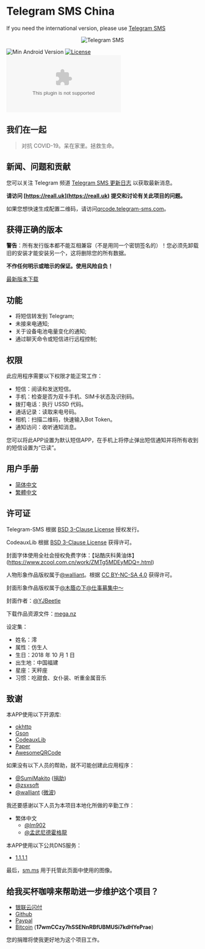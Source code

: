 # Telegram SMS China

If you need the international version, please use [Telegram SMS](https://github.com/telegram-sms/telegram-sms)

<p align="center">
<img src="https://vip1.static.reallct.com/2021/06/17/Dj1O9RMGAmEcsL4.png" alt="Telegram SMS">
</p>

![Min Android Version](https://img.shields.io/badge/Min%20Android%20Version-5.1-orange.svg?style=flat-square)
[![License](https://img.shields.io/badge/License-BSD%203--Clause-blue.svg?style=flat-square)](https://github.com/telegram-sms/telegram-sms/blob/master/LICENSE)
[![GitHub Releases](https://img.shields.io/github/downloads/telegram-sms/telegram-sms-china/latest/app-release.apk?style=flat-square)](https://github.com/telegram-sms/telegram-sms-china/releases/latest)

## 我们在一起

> 对抗 COVID-19。呆在家里。拯救生命。

## 新闻、问题和贡献

您可以关注 Telegram 频道 [Telegram SMS 更新日志](https://t.me/tg_sms_changelog) 以获取最新消息。

**请访问 [https://reall.uk](https://reall.uk) 提交和讨论有关此项目的问题。**

如果您想快速生成配置二维码，请访问[qrcode.telegram-sms.com](https://qrcode.telegram-sms.com)。

## 获得正确的版本

**警告**：所有发行版本都不能互相兼容（不是用同一个密钥签名的）！您必须先卸载旧的安装才能安装另一个，这将删除您的所有数据。

**不作任何明示或暗示的保证。使用风险自负！**

[最新版本下载](https://github.com/telegram-sms/telegram-sms-china/releases/latest)


## 功能

- 将短信转发到 Telegram;
- 未接来电通知;
- 关于设备电池电量变化的通知;
- 通过聊天命令或短信进行远程控制;

## 权限

此应用程序需要以下权限才能正常工作：

- 短信：阅读和发送短信。
- 手机：检查是否为双卡手机、SIM卡状态及识别码。
- 拨打电话：执行 USSD 代码。
- 通话记录：读取来电号码。
- 相机：扫描二维码，快速输入Bot Token。
- 通知访问：收听通知消息。

您可以将此APP设置为默认短信APP，在手机上将停止弹出短信通知并将所有收到的短信设置为“已读”。

## 用户手册

- [简体中文](https://get.telegram-sms.com/wiki/用户手册)
- [繁體中文](https://get.telegram-sms.com/wiki/用戶手冊)

## 许可证

Telegram-SMS 根据 [BSD 3-Clause License](https://get.telegram-sms.com/license) 授权发行。

CodeauxLib 根据 [BSD 3-Clause License](https://github.com/telegram-sms/telegram-sms/blob/master/codeauxlib-license/LICENSE) 获得许可。

封面字体使用全社会授权免费字体：【站酷庆科黄油体】(https://www.zcool.com.cn/work/ZMTg5MDEyMDQ=.html)

人物形象作品版权属于[@walliant](https://www.pixiv.net/member.php?id=5600144)。根据 [CC BY-NC-SA 4.0](https://creativecommons.org/licenses/by-nc-sa/4.0/) 获得许可。

封面形象作品版权属于[@木蔭の下@仕事募集中～](https://www.pixiv.net/users/6212984)

封面作者：[@YJBeetle](https://github.com/yjbeetle)

下载作品资源文件：[mega.nz](https://mega.nz/#F!TmwQSYjD!XN-uVfciajwy3okjIdpCAQ)

设定集：

- 姓名：澪
- 属性：仿生人
- 生日：2018 年 10 月 1 日
- 出生地：中国福建
- 星座：天秤座
- 习惯：吃甜食、女仆装、听重金属音乐

## 致谢

本APP使用以下开源库:

- [okhttp](https://github.com/square/okhttp)
- [Gson](https://github.com/google/gson)
- [CodeauxLib](https://github.com/telegram-sms/CodeauxLibPortable)
- [Paper](https://github.com/pilgr/Paper)
- [AwesomeQRCode](https://github.com/SumiMakito/AwesomeQRCode)


如果没有以下人员的帮助，就不可能创建此应用程序：

- [@SumiMakito](https://github.com/SumiMakito) ([捐助](https://paypal.me/makito))
- [@zsxsoft](https://github.com/zsxsoft)
- [@walliant](https://www.pixiv.net/member.php?id=5600144) ([微波](https://www.weibo.com/p/1005053186671274))

我还要感谢以下人员为本项目本地化所做的辛勤工作：

- 繁体中文
  - [@lm902](https://github.com/lm902)
  - [@孟武尼德霍格龍](https://github.com/tony8077616)

本APP使用以下公共DNS服务：

- [1.1.1.1](https://1.1.1.1/)

最后，[sm.ms](https://sm.ms) 用于托管此页面中使用的图像。

## 给我买杯咖啡来帮助进一步维护这个项目？

- [银联云闪付](https://get.telegram-sms.com/donate/unionpay)
- [Github](https://get.telegram-sms.com/donate/github)
- [Paypal](https://get.telegram-sms.com/donate/paypal)
- [Bitcoin](bitcoin:17wmCCzy7hSSENnRBfUBMUSi7kdHYePrae) (**17wmCCzy7hSSENnRBfUBMUSi7kdHYePrae**)

您的捐赠将使我更好地为这个项目工作。
